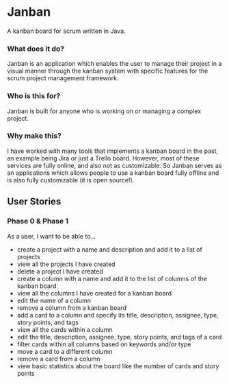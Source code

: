 # Janban

A kanban board for scrum written in Java.

### What does it do?

Janban is an application which enables the user to manage their project in a visual manner through the kanban system
with specific features for the scrum project management framework.

### Who is this for?

Janban is built for anyone who is working on or managing a complex project.

### Why make this?

I have worked with many tools that implements a kanban board in the past, an example being Jira or just a Trello board.
However, most of these services are fully online, and also not as customizable. So Janban serves as an applications
which allows people to use a kanban board fully offline and is also fully customizable (it is open source!).

## User Stories

### Phase 0 & Phase 1

As a user, I want to be able to...

- create a project with a name and description and add it to a list of projects
- view all the projects I have created
- delete a project I have created
- create a column with a name and add it to the list of columns of the kanban board 
- view all the columns I have created for a kanban board
- edit the name of a column
- remove a column from a kanban board
- add a card to a column and specify its title, description, assignee, type, story points, and tags
- view all the cards within a column
- edit the title, description, assignee, type, story points, and tags of a card
- filter cards within all columns based on keywords and/or type
- move a card to a different column
- remove a card from a column
- view basic statistics about the board like the number of cards and story points
